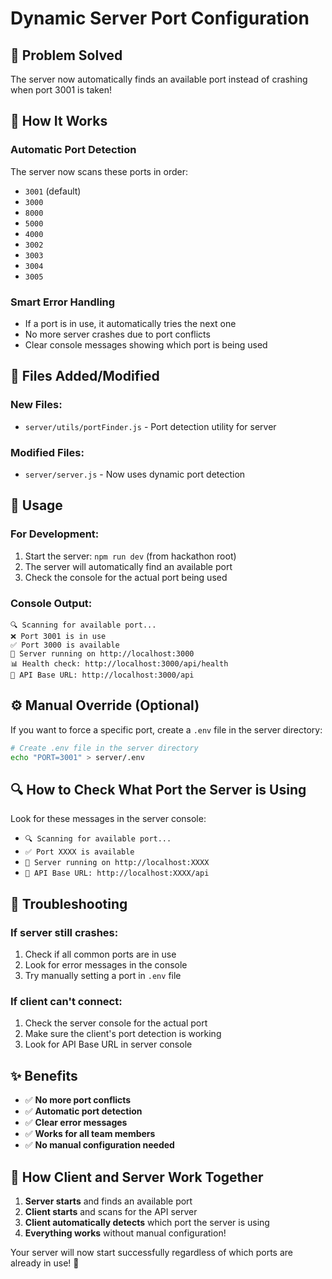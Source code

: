 # Dynamic Server Port Configuration

## 🎯 **Problem Solved**
The server now automatically finds an available port instead of crashing when port 3001 is taken!

## 🔧 **How It Works**

### **Automatic Port Detection**
The server now scans these ports in order:
- `3001` (default)
- `3000`
- `8000`
- `5000`
- `4000`
- `3002`
- `3003`
- `3004`
- `3005`

### **Smart Error Handling**
- If a port is in use, it automatically tries the next one
- No more server crashes due to port conflicts
- Clear console messages showing which port is being used

## 📁 **Files Added/Modified**

### **New Files:**
- `server/utils/portFinder.js` - Port detection utility for server

### **Modified Files:**
- `server/server.js` - Now uses dynamic port detection

## 🚀 **Usage**

### **For Development:**
1. Start the server: `npm run dev` (from hackathon root)
2. The server will automatically find an available port
3. Check the console for the actual port being used

### **Console Output:**
```
🔍 Scanning for available port...
❌ Port 3001 is in use
✅ Port 3000 is available
🚀 Server running on http://localhost:3000
📊 Health check: http://localhost:3000/api/health
🔗 API Base URL: http://localhost:3000/api
```

## ⚙️ **Manual Override (Optional)**

If you want to force a specific port, create a `.env` file in the server directory:

```bash
# Create .env file in the server directory
echo "PORT=3001" > server/.env
```

## 🔍 **How to Check What Port the Server is Using**

Look for these messages in the server console:
- `🔍 Scanning for available port...`
- `✅ Port XXXX is available`
- `🚀 Server running on http://localhost:XXXX`
- `🔗 API Base URL: http://localhost:XXXX/api`

## 🐛 **Troubleshooting**

### **If server still crashes:**
1. Check if all common ports are in use
2. Look for error messages in the console
3. Try manually setting a port in `.env` file

### **If client can't connect:**
1. Check the server console for the actual port
2. Make sure the client's port detection is working
3. Look for API Base URL in server console

## ✨ **Benefits**

- ✅ **No more port conflicts**
- ✅ **Automatic port detection**
- ✅ **Clear error messages**
- ✅ **Works for all team members**
- ✅ **No manual configuration needed**

## 🔄 **How Client and Server Work Together**

1. **Server starts** and finds an available port
2. **Client starts** and scans for the API server
3. **Client automatically detects** which port the server is using
4. **Everything works** without manual configuration!

Your server will now start successfully regardless of which ports are already in use! 🎉
